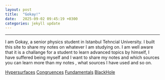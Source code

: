 ```yaml
---
layout: post
title:  "Gokay!"
date:   2025-09-02 09:45:19 +0300
categories: jekyll update
---
```


---
I am Gokay, a senior physics student in Istanbul Tehncial University. I built this site to share my notes on whatever I am studying on. I am well aware that it is a challange for a student to learn advanced topics by himself, I have suffered being myself and I want to share my notes and which sources you can learn more than my notes
, what sources I have used and so on.


[Hypersurfaces](/assets/files/Hypersurfaces.pdf)
[Congruences](/assets/files/Congruences.pdf)
[Fundamentals](/assets/files/Fundamentals.pdf)
[BlackHole](/assets/files/BlackHole.pdf)


